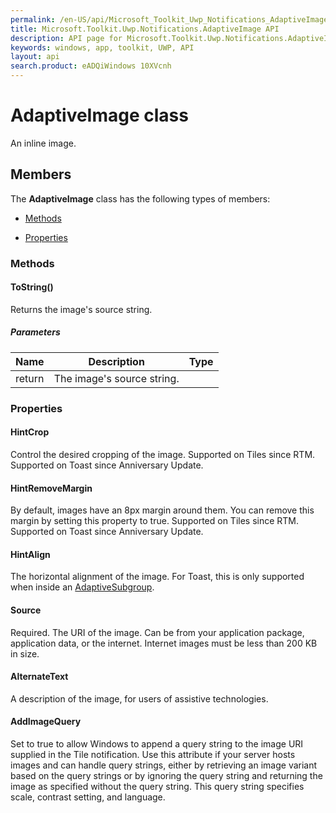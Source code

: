 ```yaml
---
permalink: /en-US/api/Microsoft_Toolkit_Uwp_Notifications_AdaptiveImage.htm
title: Microsoft.Toolkit.Uwp.Notifications.AdaptiveImage API 
description: API page for Microsoft.Toolkit.Uwp.Notifications.AdaptiveImage
keywords: windows, app, toolkit, UWP, API
layout: api
search.product: eADQiWindows 10XVcnh
---
```



# AdaptiveImage class

An inline image.

## Members

The **AdaptiveImage** class has the following types of members:

* [Methods](#Methods)

* [Properties](#Properties)

### Methods

#### ToString()

Returns the image's source string.

##### Parameters



| Name | Description | Type || --- | --- | --- || return |The image's source string. |




### Properties

#### HintCrop

Control the desired cropping of the image. Supported on Tiles since RTM. Supported on Toast since Anniversary Update.





#### HintRemoveMargin

By default, images have an 8px margin around them. You can remove this margin by setting this property to true. Supported on Tiles since RTM. Supported on Toast since Anniversary Update.





#### HintAlign

The horizontal alignment of the image. For Toast, this is only supported when inside an [AdaptiveSubgroup](Microsoft_Toolkit_Uwp_Notifications_AdaptiveSubgroup.htm).





#### Source

Required. The URI of the image. Can be from your application package, application data, or the internet. Internet images must be less than 200 KB in size.





#### AlternateText

A description of the image, for users of assistive technologies.





#### AddImageQuery

Set to true to allow Windows to append a query string to the image URI supplied in the Tile notification. Use this attribute if your server hosts images and can handle query strings, either by retrieving an image variant based on the query strings or by ignoring the query string and returning the image as specified without the query string. This query string specifies scale, contrast setting, and language.




